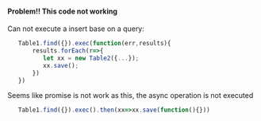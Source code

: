 #### Problem!! This code not working ####
Can not execute a insert base on a query:
```javascript
   Table1.find({}).exec(function(err,results){
       results.forEach(r=>{
          let xx = new Table2({...});
          xx.save();
       })
   })
```

Seems like promise is not work as this, the async operation is not executed
```javascript
   Table1.find({}).exec().then(xx=>xx.save(function(){}))
```
